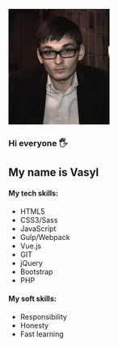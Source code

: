 ![My Photo](/images/image.png)

### Hi everyone :raised_hand_with_fingers_splayed:
## My name is Vasyl
#### My tech skills:
* HTML5
* CSS3/Sass
* JavaScript
* Gulp/Webpack
* Vue.js
* GIT
* jQuery
* Bootstrap
* PHP

#### My soft skills:
* Responsibility
* Honesty
* Fast learning



<!--
**justdesigned/justdesigned** is a ✨ _special_ ✨ repository because its `README.md` (this file) appears on your GitHub profile.

Here are some ideas to get you started:

- 🔭 I’m currently working on ...
- 🌱 I’m currently learning ...
- 👯 I’m looking to collaborate on ...
- 🤔 I’m looking for help with ...
- 💬 Ask me about ...
- 📫 How to reach me: ...
- 😄 Pronouns: ...
- ⚡ Fun fact: ...
-->
